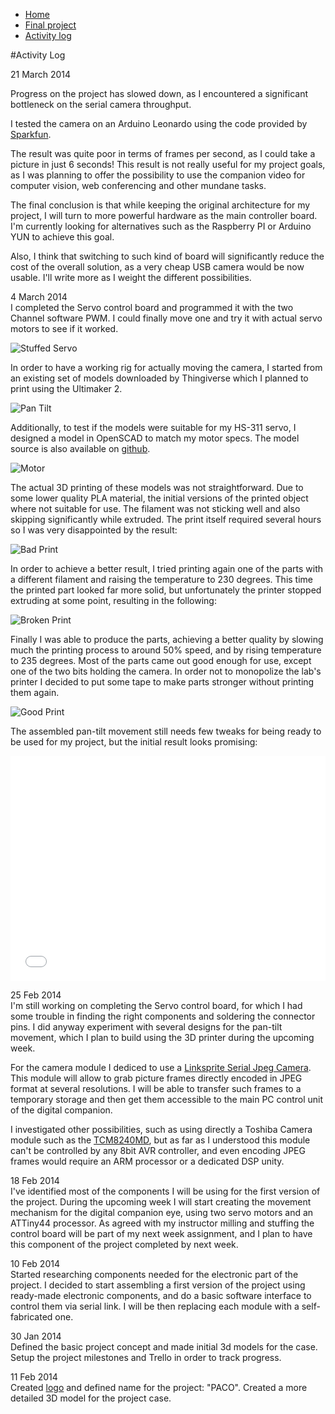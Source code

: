 <ul class="breadcrumbs">
	<li><a href="../index.html">Home</a></li>
	<li><a href="./index.html">Final project</a></li>
	<li class="current"><a href="./log.html">Activity log</a></li>
</ul>


#Activity Log

<span class="label">21 March 2014</span>

Progress on the project has slowed down, as I encountered a significant bottleneck on the serial camera throughput.

I tested the camera on an Arduino Leonardo using the code provided by [Sparkfun](https://www.sparkfun.com/products/retired/10061).

The result was quite poor in terms of frames per second, as I could take a picture in just 6 seconds! This result is not really useful
for my project goals, as I was planning to offer the possibility to use the companion video for computer vision, web conferencing and 
other mundane tasks.

The final conclusion is that while keeping the original architecture for my project, I will turn to more powerful hardware as the main
controller board. I'm currently looking for alternatives such as the Raspberry PI or Arduino YUN to achieve this goal.

Also, I think that switching to such kind of board will significantly reduce the cost of the overall solution, as a very cheap USB camera
would be now usable. I'll write more as I weight the different possibilities.


<span class="label">4 March 2014</span>
<br/>
I completed the Servo control board and programmed it with the two Channel software PWM. I could finally move one and try it with actual servo motors to see if it worked.

![Stuffed Servo](../images/week04/stuffed_servo.jpg)

In order to have a working rig for actually moving the camera, I started from an existing set of models downloaded by Thingiverse which I planned to print using the Ultimaker 2.

![Pan Tilt](../images/final/pantilt/pan_tilt.jpg)
    
Additionally, to test if the models were suitable for my HS-311 servo, I designed a model in OpenSCAD to match my motor specs. The model source is also available on [github](https://github.com/fibasile/HS-311-OpenSCAD).

![Motor](../images/final/pantilt/motor.jpg)

The actual 3D printing of these models was not straightforward. Due to some lower quality PLA material, the initial versions of the printed object where not suitable for use. The filament was not sticking well and also skipping significantly while extruded. The print itself required several hours so I was very disappointed by the result:

![Bad Print](../images/final/pantilt/bad_print.jpg)
    
In order to achieve a better result, I tried printing again one of the parts with a different filament and raising the temperature to 230 degrees. This time the printed part looked far more solid, but unfortunately the printer stopped extruding at some point, resulting in the following:

![Broken Print](../images/final/pantilt/broken_print.jpg)

Finally I was able to produce the parts, achieving a better quality by slowing much the printing process to around 50% speed, and by rising temperature to 235 degrees. Most of the parts came out good enough for use, except one of the two bits holding the camera. In order not to monopolize the lab's printer I decided to put some tape to make parts stronger without printing them again.

![Good Print](../images/final/pantilt/good_print.jpg)

The assembled pan-tilt movement still needs few tweaks for being ready to be used for my project, but the initial result looks promising:

<iframe width="640" height="360" style="width: 100%" src="//www.youtube.com/embed/lYbz5wtTXzw" frameborder="0" allowfullscreen></iframe>
<br/>

<span class="label">25 Feb 2014</span>
<br/>
I'm still working on completing the Servo control board, for which I had some trouble in finding the right components and soldering the connector pins.
I did anyway experiment with several designs for the pan-tilt movement, which I plan to build using the 3D printer during the upcoming week.

For the camera module I dediced to use a <a href="http://linksprite.com/wiki/index.php5?title=JPEG_Color_Camera_Serial_UART_Interface_(TTL_level)">Linksprite Serial Jpeg Camera</a>.
This module will allow to grab picture frames directly encoded in JPEG format at several resolutions. I will be able to transfer such frames to a temporary storage and then get them accessible to the main PC control unit of the digital companion.

I investigated other possibilities, such as using directly a Toshiba Camera module such as the [TCM8240MD](http://www.toshiba.com/taec/components/docs/ProdBrief/05B02_TCM8240MD.pdf), but as far as I understood this module can't be controlled by any 8bit AVR controller, and even encoding JPEG frames would require an ARM processor or a dedicated DSP unity.  

<span class="label">18 Feb 2014</span>
<br/>
I've identified most of the components I will be using for the first version of the project. During the upcoming week I will start creating the movement mechanism for the digital companion eye, using two servo motors and an ATTiny44 processor. As agreed with my instructor milling and stuffing the control board will be part of my next week assignment, and I plan to have this component of the project completed by next week.

<span class="label">10 Feb 2014</span>
<br/>
Started researching components needed for the electronic part of the project. I decided to start assembling a first version of the project using ready-made electronic components, and do a basic software interface to control them via serial link. I will be then replacing each module with a self-fabricated one.

<span class="label">30 Jan 2014</span>
<br/>
Defined the basic project concept and made initial 3d models for the case. 
Setup the project milestones and Trello in order to track progress.

<span class="label">11 Feb 2014</span>
<br/>
Created [logo](../images/week02/logo.png) and defined name for the project: "PACO". Created a more detailed 3D model for the project case.



